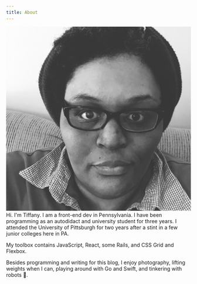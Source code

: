 ```yaml
---
title: About
---
```


![](./tiffany-white-front-end-developer.jpg) Hi. I'm Tiffany. I am a front-end dev in Pennsylvania. I have been programming as an autodidact and university student for three years. I attended the University of Pittsburgh for two years after a stint in a few junior colleges here in PA.

My toolbox contains JavaScript, React, some Rails, and CSS Grid and Flexbox.

Besides programming and writing for this blog, I enjoy photography, lifting weights when I can, playing around with Go and Swift, and tinkering with robots 🤖.

